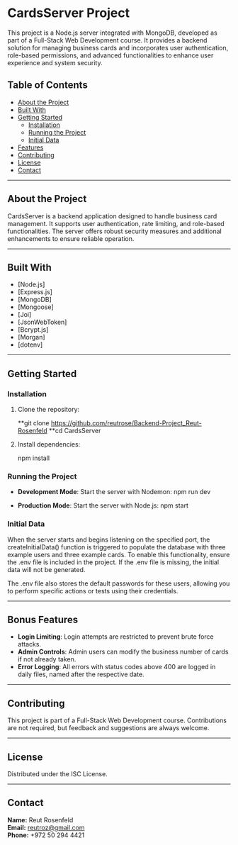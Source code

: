 # CardsServer Project

This project is a Node.js server integrated with MongoDB, developed as part of a Full-Stack Web Development course. It provides a backend solution for managing business cards and incorporates user authentication, role-based permissions, and advanced functionalities to enhance user experience and system security.

## Table of Contents

- [About the Project](#about-the-project)
- [Built With](#built-with)
- [Getting Started](#getting-started)
  - [Installation](#installation)
  - [Running the Project](#running-the-project)
  - [Initial Data](#initial-data)
- [Features](#features)
- [Contributing](#contributing)
- [License](#license)
- [Contact](#contact)

---

## About the Project

CardsServer is a backend application designed to handle business card management. It supports user authentication, rate limiting, and role-based functionalities. The server offers robust security measures and additional enhancements to ensure reliable operation.

---

## Built With

- [Node.js]
- [Express.js]
- [MongoDB]
- [Mongoose]
- [Joi]
- [JsonWebToken]
- [Bcrypt.js]
- [Morgan]
- [dotenv]

---

## Getting Started

### Installation

1. Clone the repository:

   **git clone https://github.com/reutrose/Backend-Project_Reut-Rosenfeld
   **cd CardsServer

2. Install dependencies:

   npm install

### Running the Project

- **Development Mode**: Start the server with Nodemon:
  npm run dev

- **Production Mode**: Start the server with Node.js:
  npm start

### Initial Data

When the server starts and begins listening on the specified port, the createInitialData() function is triggered to populate the database with three example users and three example cards. To enable this functionality, ensure the .env file is included in the project. If the .env file is missing, the initial data will not be generated.

The .env file also stores the default passwords for these users, allowing you to perform specific actions or tests using their credentials.

---

## Bonus Features

- **Login Limiting**: Login attempts are restricted to prevent brute force attacks.
- **Admin Controls**: Admin users can modify the business number of cards if not already taken.
- **Error Logging**: All errors with status codes above 400 are logged in daily files, named after the respective date.

---

## Contributing

This project is part of a Full-Stack Web Development course. Contributions are not required, but feedback and suggestions are always welcome.

---

## License

Distributed under the ISC License.

---

## Contact

**Name:** Reut Rosenfeld  
**Email:** reutroz@gmail.com  
**Phone:** +972 50 294 4421
